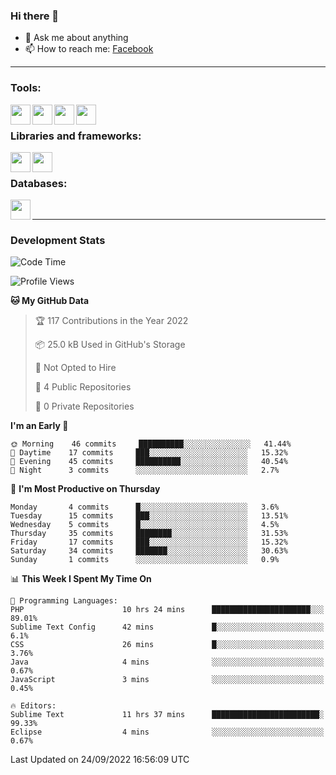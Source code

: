 ### Hi there 👋

<!-- - 🔭 I’m currently working on [huyviet] -->
- 💬 Ask me about anything
- 📫 How to reach me: [Facebook]
<!-- - ⚡ Fun fact: abc -->

---

### Tools:
<img align='left' height="32" width="32" src="https://cdn.jsdelivr.net/npm/simple-icons@4.8.0/icons/phpstorm.svg" />
<img align='left' height="32" width="32" src="https://cdn.jsdelivr.net/npm/simple-icons@4.8.0/icons/sublimetext.svg" />
<img align='left' height="32" width="32" src="https://cdn.jsdelivr.net/npm/simple-icons@4.8.0/icons/laragon.svg" />
<img align='left' height="32" width="32" src="https://cdn.jsdelivr.net/npm/simple-icons@4.8.0/icons/xampp.svg" />
<br>

### Libraries and frameworks:
<img align='left' height="32" width="32" src="https://cdn.jsdelivr.net/npm/simple-icons@4.8.0/icons/laravel.svg" />
<img align='left' height="32" width="32" src="https://cdn.jsdelivr.net/npm/simple-icons@4.8.0/icons/jquery.svg" />
<br>

### Databases:
<img align='left' height="32" width="32" src="https://cdn.jsdelivr.net/npm/simple-icons@4.8.0/icons/mysql.svg" />
<br>

---
### Development Stats
<!--START_SECTION:waka-->
![Code Time](http://img.shields.io/badge/Code%20Time-121%20hrs%205%20mins-blue)

![Profile Views](http://img.shields.io/badge/Profile%20Views-1-blue)

**🐱 My GitHub Data** 

> 🏆 117 Contributions in the Year 2022
 > 
> 📦 25.0 kB Used in GitHub's Storage 
 > 
> 🚫 Not Opted to Hire
 > 
> 📜 4 Public Repositories 
 > 
> 🔑 0 Private Repositories  
 > 
**I'm an Early 🐤** 

```text
🌞 Morning    46 commits     ██████████░░░░░░░░░░░░░░░   41.44% 
🌆 Daytime    17 commits     ███░░░░░░░░░░░░░░░░░░░░░░   15.32% 
🌃 Evening    45 commits     ██████████░░░░░░░░░░░░░░░   40.54% 
🌙 Night      3 commits      ░░░░░░░░░░░░░░░░░░░░░░░░░   2.7%

```
📅 **I'm Most Productive on Thursday** 

```text
Monday       4 commits      █░░░░░░░░░░░░░░░░░░░░░░░░   3.6% 
Tuesday      15 commits     ███░░░░░░░░░░░░░░░░░░░░░░   13.51% 
Wednesday    5 commits      █░░░░░░░░░░░░░░░░░░░░░░░░   4.5% 
Thursday     35 commits     ████████░░░░░░░░░░░░░░░░░   31.53% 
Friday       17 commits     ███░░░░░░░░░░░░░░░░░░░░░░   15.32% 
Saturday     34 commits     ███████░░░░░░░░░░░░░░░░░░   30.63% 
Sunday       1 commits      ░░░░░░░░░░░░░░░░░░░░░░░░░   0.9%

```


📊 **This Week I Spent My Time On** 

```text
💬 Programming Languages: 
PHP                      10 hrs 24 mins      ██████████████████████░░░   89.01% 
Sublime Text Config      42 mins             █░░░░░░░░░░░░░░░░░░░░░░░░   6.1% 
CSS                      26 mins             █░░░░░░░░░░░░░░░░░░░░░░░░   3.76% 
Java                     4 mins              ░░░░░░░░░░░░░░░░░░░░░░░░░   0.67% 
JavaScript               3 mins              ░░░░░░░░░░░░░░░░░░░░░░░░░   0.45%

🔥 Editors: 
Sublime Text             11 hrs 37 mins      ████████████████████████░   99.33% 
Eclipse                  4 mins              ░░░░░░░░░░░░░░░░░░░░░░░░░   0.67%

```


 Last Updated on 24/09/2022 16:56:09 UTC
<!--END_SECTION:waka-->

[huyviet]: https://huyviet.vn/
[Facebook]: https://www.facebook.com/profile.php?id=100075294702642
